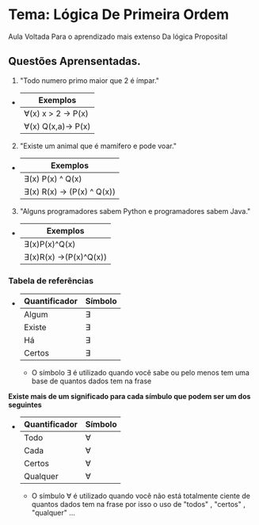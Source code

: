 # Tema: Lógica De Primeira Ordem

Aula Voltada Para o aprendizado mais extenso Da lógica Proposital

## Questões Aprensentadas.

1. "Todo numero primo maior que 2 é ímpar."

-   |     Exemplos     |
    |------------------|    
    |∀(x)  x > 2 → P(x)|
    |∀(x)  Q(x,a)→ P(x)|


2. "Existe um animal que é mamífero e pode voar."

-   |        Exemplos         |
    |-------------------------|
    |∃(x) P(x) ^ Q(x)         | 
    |∃(x) R(x) → (P(x) ^ Q(x))|

3. "Alguns programadores sabem Python e programadores sabem Java."

-   |        Exemplos         |
    |-------------------------|
    |∃(x)P(x)^Q(x)            | 
    |∃(x)R(x) →(P(x)^Q(x))    |

### Tabela de referências

-   |  Quantificador  | Símbolo |
    |-----------------|---------|
    |Algum            |    ∃    |
    |Existe           |    ∃    |
    |Há               |    ∃    |
    |Certos           |    ∃    |

     - O símbolo ∃ é utilizado quando você sabe ou pelo menos tem uma base de quantos dados tem na frase

**Existe mais de um significado para cada símbulo que podem ser um dos seguintes**

-   |  Quantificador  | Símbolo |
    |-----------------|---------|
    |Todo             |    ∀    |
    |Cada             |    ∀    |
    |Certos           |    ∀    |
    |Qualquer         |    ∀    |

    - O símbulo ∀ é utilizado quando você não está totalmente ciente de quantos dados tem na frase por isso o uso de "todos" , "certos" , "qualquer" ...
